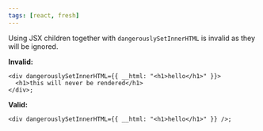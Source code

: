 ```yaml
---
tags: [react, fresh]
---
```


Using JSX children together with `dangerouslySetInnerHTML` is invalid as they
will be ignored.

**Invalid:**

```tsx
<div dangerouslySetInnerHTML={{ __html: "<h1>hello</h1>" }}>
  <h1>this will never be rendered</h1>
</div>;
```

**Valid:**

```tsx
<div dangerouslySetInnerHTML={{ __html: "<h1>hello</h1>" }} />;
```
